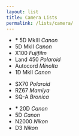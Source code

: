 ```yaml
---
layout: list
title: Camera Lists
permalink: /lists/camera/
---
```


- __*__ 5D MkIII _Canon_
- 5D MkII _Canon_
- X100 _Fujifilm_
- Land 450 _Polaroid_
- Autocord _Minolta_
- 1D MkII _Canon_

<!--two items:-->

- SX70 _Polaroid_
- RZ67 _Mamiya_
- SQ-A _Bronica_

<!--two items:-->
- __*__ 20D _Canon_
- 5D _Canon_
- N2000 _Nikon_
- D3 _Nikon_
